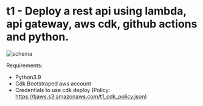 # t1 - Deploy a rest api using lambda, api gateway, aws cdk, github actions and python.


![schema](https://tjaws.s3.amazonaws.com/t1.png)

Requirements:
- Python3.9
- Cdk Bootstraped aws account
- Credentials to use cdk deploy (Policy: https://tjaws.s3.amazonaws.com/t1_cdk_policy.json)
